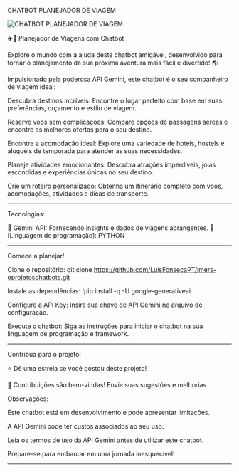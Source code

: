 CHATBOT PLANEJADOR DE VIAGEM



![CHATBOT PLANEJADOR DE VIAGEM](http://luisfonseca.infinityfreeapp.com/wp-content/uploads/2024/05/unnamed-file.jpg)

✈️🤖 Planejador de Viagens com Chatbot

Explore o mundo com a ajuda deste chatbot amigável, desenvolvido para tornar o planejamento da sua próxima aventura mais fácil e divertido! 🌎

Impulsionado pela poderosa API Gemini, este chatbot é o seu companheiro de viagem ideal:

Descubra destinos incríveis: Encontre o lugar perfeito com base em suas preferências, orçamento e estilo de viagem.

Reserve voos sem complicações: Compare opções de passagens aéreas e encontre as melhores ofertas para o seu destino.

Encontre a acomodação ideal: Explore uma variedade de hotéis, hostels e aluguéis de temporada para atender às suas necessidades.

Planeje atividades emocionantes: Descubra atrações imperdíveis, joias escondidas e experiências únicas no seu destino.

Crie um roteiro personalizado: Obtenha um itinerário completo com voos, acomodações, atividades e dicas de transporte.
________________________________________________________________________________________________________________________________________________


Tecnologias:

🧠 Gemini API: Fornecendo insights e dados de viagens abrangentes.
🐍 [Linguagem de programação]: PYTHON 

_________________________________________________________________________________________________________________________________________________
Comece a planejar!

Clone o repositório: git clone https://github.com/LuisFonsecaPT/imers-oprojetoschatbots.git

Instale as dependências: !pip install -q -U google-generativeai

Configure a API Key: Insira sua chave de API Gemini no arquivo de configuração.

Execute o chatbot: Siga as instruções para iniciar o chatbot na sua linguagem de programação e framework.
_______________________________________________________________________________________________________________________________________________
Contribua para o projeto!

⭐ Dê uma estrela se você gostou deste projeto!

🤝 Contribuições são bem-vindas! Envie suas sugestões e melhorias.

Observações:

Este chatbot está em desenvolvimento e pode apresentar limitações.

A API Gemini pode ter custos associados ao seu uso.

Leia os termos de uso da API Gemini antes de utilizar este chatbot.

Prepare-se para embarcar em uma jornada inesquecível! 
_______________________________________________________________________________________________________________________________________________
